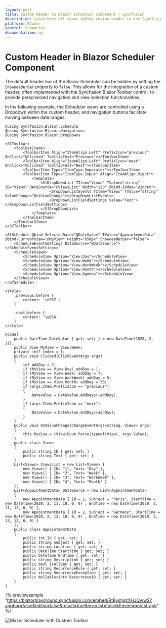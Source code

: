 ```yaml
---
layout: post
title: Custom Header in Blazor Scheduler Component | Syncfusion
description: Learn here all about adding custom header to the Syncfusion Blazor Scheduler component with the help of Syncfusion Blazor Toolbar control.
platform: Blazor
control: Scheduler
documentation: ug
---
```


# Custom Header in Blazor Scheduler Component

The default header bar of the Blazor Scheduler can be hidden by setting the `ShowHeaderBar` property to `false`. This allows for the integration of a custom header, often implemented with the Syncfusion Blazor Toolbar control, to provide personalized navigation and view selection functionalities.

In the following example, the Scheduler views are controlled using a Dropdown within the custom header, and navigation buttons facilitate moving between date ranges.

```cshtml
@using Syncfusion.Blazor.Schedule
@using Syncfusion.Blazor.Navigations
@using Syncfusion.Blazor.DropDowns

<SfToolbar>
    <ToolbarItems>
        <ToolbarItem Align="ItemAlign.Left" PrefixIcon="previous" OnClick="@Clicked" TooltipText="Previous"></ToolbarItem>
        <ToolbarItem Align="ItemAlign.Left" PrefixIcon="next" OnClick="@Clicked" TooltipText="Next"></ToolbarItem>
        <ToolbarItem Type="ItemType.Separator"></ToolbarItem>
        <ToolbarItem Type="ItemType.Input" Align="ItemAlign.Right">
            <Template>
                <SfDropDownList TItem="Views" TValue="string" ID="Views" DataSource="@ViewsList" Width="120" @bind-Index="@index">
                    <DropDownListEvents TItem="Views" TValue="string" ValueChange="OnValueChange"></DropDownListEvents>
                    <DropDownListFieldSettings Value="Text"></DropDownListFieldSettings>
                </SfDropDownList>
            </Template>
        </ToolbarItem>
    </ToolbarItems>
</SfToolbar>

<SfSchedule @bind-SelectedDate="@DateValue" TValue="AppointmentData" @bind-CurrentView="@MyView" Height="650px" ShowHeaderBar="false">
    <ScheduleEventSettings DataSource="@DataSource"></ScheduleEventSettings>
    <ScheduleViews>
        <ScheduleView Option="View.Day"></ScheduleView>
        <ScheduleView Option="View.Week"></ScheduleView>
        <ScheduleView Option="View.WorkWeek"></ScheduleView>
        <ScheduleView Option="View.Month"></ScheduleView>
        <ScheduleView Option="View.Agenda"></ScheduleView>
    </ScheduleViews>
</SfSchedule>

<style>
    .previous:before {
        content: '\e937';
    }

    .next:before {
        content: '\e956'
    }
</style>

@code{
    public DateTime DateValue { get; set; } = new DateTime(2020, 2, 11);
    public View MyView = View.Week;
    private int? index = 1;
    public void Clicked(ClickEventArgs args)
    {
        int addDay = 7;
        if (MyView == View.Day) addDay = 1;
        if (MyView == View.Week) addDay = 7;
        if (MyView == View.WorkWeek) addDay = 5;
        if (MyView == View.Month) addDay = 30;
        if (args.Item.PrefixIcon == "previous")
        {
            DateValue = DateValue.AddDays(-addDay);
        }
        if (args.Item.PrefixIcon == "next")
        {
            DateValue = DateValue.AddDays(addDay);
        }
    }
    public void OnValueChange(ChangeEventArgs<string, Views> args)
    {
        this.MyView = (View)Enum.Parse(typeof(View), args.Value);
    }
    public class Views
    {
        public string ID { get; set; }
        public string Text { get; set; }
    }
    List<Views> ViewsList = new List<Views> {
        new Views() { ID= "1", Text= "Day" },
        new Views() { ID= "2", Text= "Week" },
        new Views() { ID= "3", Text= "WorkWeek" },
        new Views() { ID= "4", Text= "Month" }
    };
    List<AppointmentData> DataSource = new List<AppointmentData>
    {
        new AppointmentData { Id = 1, Subject = "Paris", StartTime = new DateTime(2020, 2, 11, 10, 0, 0) , EndTime = new DateTime(2020, 2, 11, 12, 0, 0) },
        new AppointmentData { Id = 2, Subject = "Germany", StartTime = new DateTime(2020, 2, 13, 10, 0, 0) , EndTime = new DateTime(2020, 2, 13, 12, 0, 0) }
    };
    public class AppointmentData
    {
        public int Id { get; set; }
        public string Subject { get; set; }
        public string Location { get; set; }
        public DateTime StartTime { get; set; }
        public DateTime EndTime { get; set; }
        public string Description { get; set; }
        public bool IsAllDay { get; set; }
        public string RecurrenceRule { get; set; }
        public string RecurrenceException { get; set; }
        public Nullable<int> RecurrenceID { get; set; }
    }
}
```
{% previewsample "https://blazorplayground.syncfusion.com/embed/BtBystjgzXHJQwwS?appbar=false&editor=false&result=true&errorlist=false&theme=bootstrap5" %}

![Blazor Scheduler with Custom Toolbar](../images/blazor-scheduler-custom-toolbar.png)
